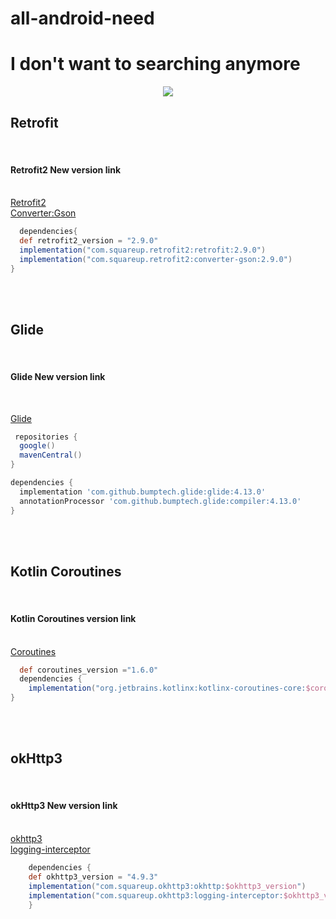 # all-android-need

<h1>I don't want to searching anymore </h1>

<p align="center"><img src="https://thumbs.gfycat.com/AnyMessyBison-size_restricted.gif"/></p>
<h2><Maven Repository></h2>
<h2> Retrofit</h2><br>
  <h4> Retrofit2 New version link</h4><br>
  <a href="https://mvnrepository.com/artifact/com.squareup.retrofit2/retrofit"> Retrofit2</a><br>
  <a href="https://mvnrepository.com/artifact/com.squareup.retrofit2/converter-gson"> Converter:Gson</a>
  
```gradle
  dependencies{
  def retrofit2_version = "2.9.0"
  implementation("com.squareup.retrofit2:retrofit:2.9.0")
  implementation("com.squareup.retrofit2:converter-gson:2.9.0")
}
```
<br><br>
<h2> Glide</h2><br>
  <h4> Glide New version link</h4><br>
  
  <a href="https://github.com/bumptech/glide"> Glide</a><br>

  
```gradle
 repositories {
  google()
  mavenCentral()
}

dependencies {
  implementation 'com.github.bumptech.glide:glide:4.13.0'
  annotationProcessor 'com.github.bumptech.glide:compiler:4.13.0'
}
```
<br><br>  
</hr>
<h2> Kotlin Coroutines</h2><br>
  <h4> Kotlin Coroutines version link</h4><br>
  <a href="https://github.com/Kotlin/kotlinx.coroutines"> Coroutines</a><br>
  
 
```gradle
  def coroutines_version ="1.6.0"
  dependencies {
    implementation("org.jetbrains.kotlinx:kotlinx-coroutines-core:$coroutines_version")
}
```
<br><br>
<h2> okHttp3</h2><br>
  <h4> okHttp3 New version link</h4><br>
  <a href="https://mvnrepository.com/artifact/com.squareup.retrofit2/okthttp3"> okhttp3</a><br>
  <a href="https://mvnrepository.com/artifact/com.squareup.retrofit2/logging-interceptor"> logging-interceptor</a>
  
```gradle
    dependencies {
    def okhttp3_version = "4.9.3"
    implementation("com.squareup.okhttp3:okhttp:$okhttp3_version")
    implementation("com.squareup.okhttp3:logging-interceptor:$okhttp3_version")
    }
```
